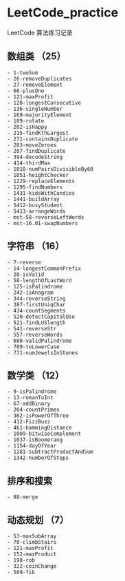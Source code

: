 # LeetCode_practice
LeetCode 算法练习记录

## 数组类 （25）
    - 1-twoSum
    - 26-removeDuplicates
    - 27-removeElement
    - 66-plusOne
    - 121-maxProfit
    - 128-longestConsecutive
    - 136-singleNumber
    - 169-majorityElement
    - 189-rotate
    - 202-isHappy
    - 215-findKthLargest
    - 271-containsDuplicate
    - 283-moveZeroes
    - 287-findDuplicate
    - 394-decodeString
    - 414-thirdMax
    - 1010-numPairsDivisibleBy60
    - 1051-heightChecker
    - 1229-replaceElements
    - 1295-findNumbers
    - 1431-kidsWithCandies
    - 1441-buildArray
    - 5412-busyStudent
    - 5413-arrangeWords
    - mst-58-reverseLeftWords
    - mst-16.01-swapNumbers

## 字符串 （16）
    - 7-reverse
    - 14-longestCommonPrefix
    - 20-isValid
    - 58-lengthOfLastWord
    - 125-isPalindrome
    - 242-isAnagram
    - 344-reverseString
    - 387-firstUniqChar
    - 434-countSegments
    - 520-detectCapitalUse
    - 521-findLUSlength
    - 541-reverseStr
    - 557-reverseWords
    - 680-validPalindrome
    - 709-toLowerCase
    - 771-numJewelsInStones
    
## 数学类 （12）
    - 9-isPalindrome
    - 13-romanToInt
    - 67-addBinary
    - 204-countPrimes
    - 362-isPowerOfThree
    - 412-FizzBuzz
    - 461-hammingDistance
    - 1009-bitwiseComplement
    - 1037-isBoomerang
    - 1154-dayOfYear
    - 1281-subtractProductAndSum
    - 1342-numberOfSteps

## 排序和搜索 
    - 88-merge

## 动态规划 （7）
    - 53-maxSubArray
    - 70-climbStairs
    - 121-maxProfit
    - 152-maxProduct
    - 198-rob
    - 322-coinChange
    - 509-fib


